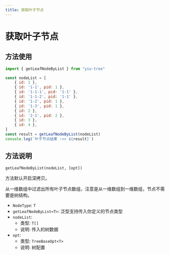 ```yaml
---
title: 获取叶子节点
---
```


# 获取叶子节点

## 方法使用

```js
import { getLeafNodeByList } from "yiu-tree"

const nodeList = [
    { id: 1 },
    { id: '1-1', pid: 1 },
    { id: '1-1-1', pid: '1-1' },
    { id: '1-1-2', pid: '1-1' },
    { id: '1-2', pid: 1 },
    { id: '1-3', pid: 1 },
    { id: 2 },
    { id: '2-1', pid: 2 },
    { id: 3 },
    { id: 4 },
]
const result = getLeafNodeByList(nodeList)
console.log(`叶子节点结果 :>> ${result}`)
```

## 方法说明


```
getLeafNodeByList(nodeList, [opt])
```

方法默认开启深拷贝。

从一维数组中过滤出所有叶子节点数组，注意是从一维数组到一维数组，节点不需要是树结构。

- `NodeType`: `T`
- `getLeafNodeByList<T>`: 泛型支持传入你定义的节点类型
- `nodeList`:
  - 类型: `T[]`
  - 说明: 传入的树数据
- `opt`:
  - 类型: `TreeBaseOpt<T>`
  - 说明: 树配置
